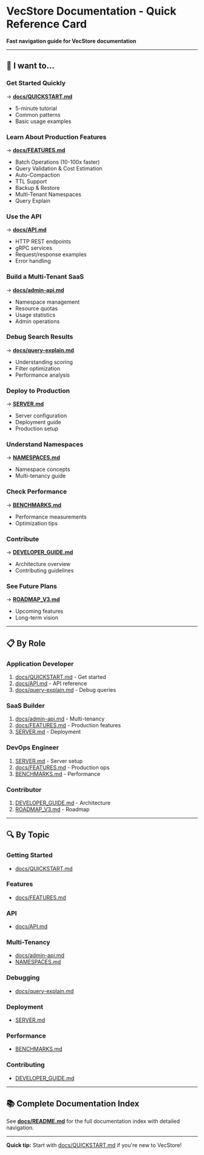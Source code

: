 # VecStore Documentation - Quick Reference Card

**Fast navigation guide for VecStore documentation**

---

## 🚀 I want to...

### Get Started Quickly
→ **[docs/QUICKSTART.md](docs/QUICKSTART.md)**
- 5-minute tutorial
- Common patterns
- Basic usage examples

### Learn About Production Features
→ **[docs/FEATURES.md](docs/FEATURES.md)**
- Batch Operations (10-100x faster)
- Query Validation & Cost Estimation
- Auto-Compaction
- TTL Support
- Backup & Restore
- Multi-Tenant Namespaces
- Query Explain

### Use the API
→ **[docs/API.md](docs/API.md)**
- HTTP REST endpoints
- gRPC services
- Request/response examples
- Error handling

### Build a Multi-Tenant SaaS
→ **[docs/admin-api.md](docs/admin-api.md)**
- Namespace management
- Resource quotas
- Usage statistics
- Admin operations

### Debug Search Results
→ **[docs/query-explain.md](docs/query-explain.md)**
- Understanding scoring
- Filter optimization
- Performance analysis

### Deploy to Production
→ **[SERVER.md](SERVER.md)**
- Server configuration
- Deployment guide
- Production setup

### Understand Namespaces
→ **[NAMESPACES.md](NAMESPACES.md)**
- Namespace concepts
- Multi-tenancy guide

### Check Performance
→ **[BENCHMARKS.md](BENCHMARKS.md)**
- Performance measurements
- Optimization tips

### Contribute
→ **[DEVELOPER_GUIDE.md](DEVELOPER_GUIDE.md)**
- Architecture overview
- Contributing guidelines

### See Future Plans
→ **[ROADMAP_V3.md](ROADMAP_V3.md)**
- Upcoming features
- Long-term vision

---

## 📋 By Role

### Application Developer
1. [docs/QUICKSTART.md](docs/QUICKSTART.md) - Get started
2. [docs/API.md](docs/API.md) - API reference
3. [docs/query-explain.md](docs/query-explain.md) - Debug queries

### SaaS Builder
1. [docs/admin-api.md](docs/admin-api.md) - Multi-tenancy
2. [docs/FEATURES.md](docs/FEATURES.md) - Production features
3. [SERVER.md](SERVER.md) - Deployment

### DevOps Engineer
1. [SERVER.md](SERVER.md) - Server setup
2. [docs/FEATURES.md](docs/FEATURES.md) - Production ops
3. [BENCHMARKS.md](BENCHMARKS.md) - Performance

### Contributor
1. [DEVELOPER_GUIDE.md](DEVELOPER_GUIDE.md) - Architecture
2. [ROADMAP_V3.md](ROADMAP_V3.md) - Roadmap

---

## 🔍 By Topic

### Getting Started
- [docs/QUICKSTART.md](docs/QUICKSTART.md)

### Features
- [docs/FEATURES.md](docs/FEATURES.md)

### API
- [docs/API.md](docs/API.md)

### Multi-Tenancy
- [docs/admin-api.md](docs/admin-api.md)
- [NAMESPACES.md](NAMESPACES.md)

### Debugging
- [docs/query-explain.md](docs/query-explain.md)

### Deployment
- [SERVER.md](SERVER.md)

### Performance
- [BENCHMARKS.md](BENCHMARKS.md)

### Contributing
- [DEVELOPER_GUIDE.md](DEVELOPER_GUIDE.md)

---

## 📚 Complete Documentation Index

See **[docs/README.md](docs/README.md)** for the full documentation index with detailed navigation.

---

**Quick tip:** Start with [docs/QUICKSTART.md](docs/QUICKSTART.md) if you're new to VecStore!
